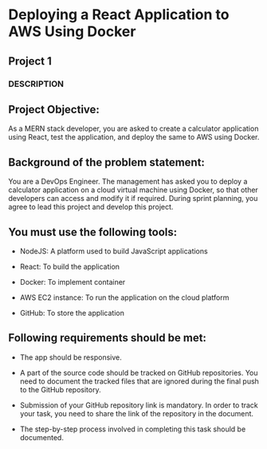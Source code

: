 # Deploying a React Application to AWS Using Docker
## Project 1 

### DESCRIPTION

## Project Objective:

As a MERN stack developer, you are asked to create a calculator application using React, test the application, and deploy the same to AWS using Docker.

## Background of the problem statement:

You are a DevOps Engineer. The management has asked you to deploy a calculator application on a cloud virtual machine using Docker, so that other developers can access and modify it if required. During sprint planning, you agree to lead this project and develop this project.

## You must use the following tools:

- NodeJS: A platform used to build JavaScript applications

- React: To build the application

- Docker: To implement container

- AWS EC2 instance: To run the application on the cloud platform

- GitHub: To store the application

## Following requirements should be met:

- The app should be responsive.

- A part of the source code should be tracked on GitHub repositories. You need to document the tracked files that are ignored during the final push to the GitHub repository.

- Submission of your GitHub repository link is mandatory. In order to track your task, you need to share the link of the repository in the document.

- The step-by-step process involved in completing this task should be documented.